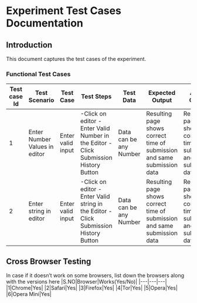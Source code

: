 # __Experiment Test Cases Documentation__

## __Introduction__ 
This document captures the test cases of the experiment.

### __Functional Test Cases__

|Test case Id|Test Scenario|Test Case|Test Steps|Test Data|Expected Output|Actual Output|Test Result|Comments|
|---|---|---|---|---|---|---|---|---|
|1|Enter Number Values in editor|Enter valid input|-Click on editor  -Enter Valid Number in the Editor  -Click Submission History Button|Data can be any Number|Resulting page shows correct time of submission and same submission data|Resulting page shows correct time of submission and same submission data|Pass|None|
|2|Enter string in editor|Enter valid input|-Click on editor  -Enter Valid string in the Editor  -Click Submission History Button|Data can be any Number|Resulting page shows correct time of submission and same submission data|Resulting page shows correct time of submission and same submission data|Pass|None|


## __Cross Browser Testing__
In case if it doesn’t work on some browsers, list down the browsers along with the versions here
|S.NO|Browser|Works(Yes/No)|
|---|---|---|
|1|Chrome|Yes|
|2|Safari|Yes|
|3|Firefox|Yes|
|4|Tor|Yes|
|5|Opera|Yes|
|6|Opera Mini|Yes|